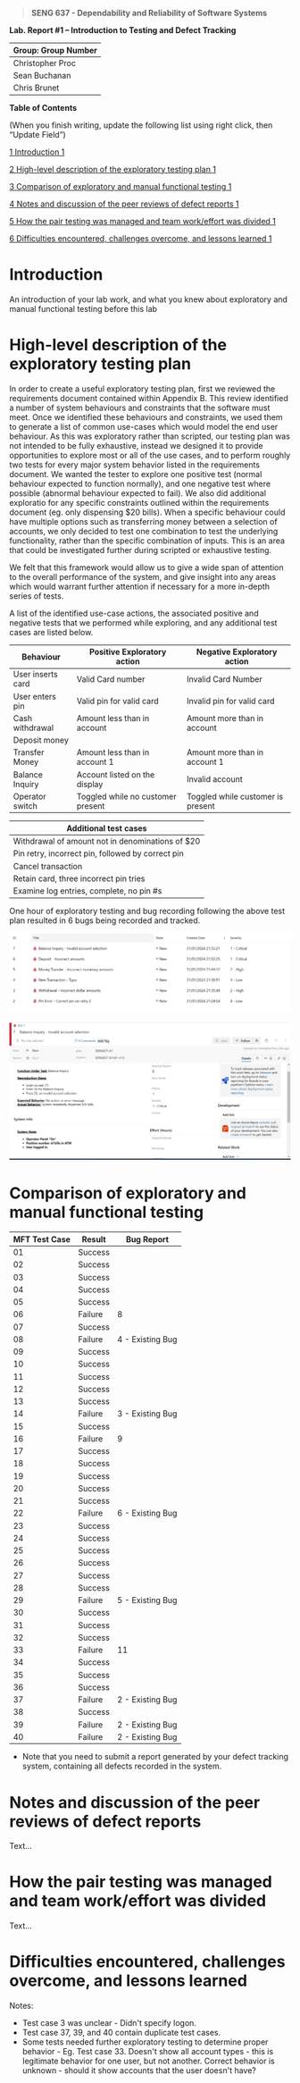 >   **SENG 637 - Dependability and Reliability of Software Systems**

**Lab. Report \#1 – Introduction to Testing and Defect Tracking**

| Group: Group Number      |
|-----------------|
| Christopher Proc         |   
| Sean Buchanan            |   
| Chris Brunet             |  


**Table of Contents**

(When you finish writing, update the following list using right click, then
“Update Field”)

[1 Introduction	1](#_Toc439194677)

[2 High-level description of the exploratory testing plan	1](#_Toc439194678)

[3 Comparison of exploratory and manual functional testing	1](#_Toc439194679)

[4 Notes and discussion of the peer reviews of defect reports	1](#_Toc439194680)

[5 How the pair testing was managed and team work/effort was
divided	1](#_Toc439194681)

[6 Difficulties encountered, challenges overcome, and lessons
learned	1](#_Toc439194682)

# Introduction

An introduction of your lab work, and what you knew about exploratory and manual
functional testing before this lab

# High-level description of the exploratory testing plan

In order to create a useful exploratory testing plan, first we reviewed the requirements document contained within Appendix B. This review identified a number of system behaviours and constraints that the software must meet. Once we identified these behaviours and constraints, we used them to generate a list of common use-cases which would model the end user behaviour. As this was exploratory rather than scripted, our testing plan was not intended to be fully exhaustive, instead we designed it to provide opportunities to explore most or all of the use cases, and to perform roughly two tests for every major system behavior listed in the requirements document. We wanted the tester to explore one positive test (normal behaviour expected to function normally), and one negative test where possible (abnormal behaviour expected to fail). We also did additional exploratio for any specific constraints outlined within the requirements document (eg. only dispensing $20 bills). When a specific behaviour could have multiple options such as transferring money between a selection of accounts, we only decided to test one combination to test the underlying functionality, rather than the specific combination of inputs. This is an area that could be investigated further during scripted or exhaustive testing. 

We felt that this framework would allow us to give a wide span of attention to the overall performance of the system, and give insight into any areas which would warrant further attention if necessary for a more in-depth series of tests.

A list of the identified use-case actions, the associated positive and negative tests that we performed while exploring, and any additional test cases are listed below.

| Behaviour | Positive Exploratory action | Negative Exploratory action | 
| ----------| -------------------| -------------------| 
| User inserts card | Valid Card number | Invalid Card Number | 
| User enters pin | Valid pin for valid card | Invalid pin for valid card |
| Cash withdrawal | Amount less than in account | Amount more than in account | 
| Deposit money   | 
| Transfer Money  | Amount less than in account 1 | Amount more than in account 1|
| Balance Inquiry | Account listed on the display | Invalid account |
| Operator switch | Toggled while no customer present | Toggled while customer is present | 

| Additional test cases | 
| ----------------------|
| Withdrawal of amount not in denominations of $20 |
| Pin retry, incorrect pin, followed by correct pin | 
| Cancel transaction | Cancel during valid transaction |
| Retain card, three incorrect pin tries | 
| Examine log entries, complete, no pin #s |

One hour of exploratory testing and bug recording following the above test plan resulted in 6 bugs being recorded and tracked.

![Exploratory Bug List](Exploratory_Bugs.png "Bugs found during exploratory testing")

![Sample Bug Report](Exploratory_Bug_Report_Sample.png "Example bug report")

# Comparison of exploratory and manual functional testing

| MFT Test Case | Result | Bug Report | 
| --------------| -------| ---------- | 
| 01 | Success | 
| 02 | Success |
| 03 | Success | 
| 04 | Success | 
| 05 | Success | 
| 06 | Failure | 8 | 
| 07 | Success | 
| 08 | Failure | 4 - Existing Bug|
| 09 | Success | 
| 10 | Success | 
| 11 | Success | 
| 12 | Success | 
| 13 | Success | 
| 14 | Failure | 3 - Existing Bug | 
| 15 | Success | 
| 16 | Failure | 9 | 
| 17 | Success | 
| 18 | Success | 
| 19 | Success | 
| 20 | Success | 
| 21 | Success | 
| 22 | Failure | 6 - Existing Bug | 
| 23 | Success | 
| 24 | Success | 
| 25 | Success | 
| 26 | Success | 
| 27 | Success | 
| 28 | Success | 
| 29 | Failure | 5 - Existing Bug | 
| 30 | Success |
| 31 | Success | 
| 32 | Success | 
| 33 | Failure | 11 | 
| 34 | Success | 
| 35 | Success |
| 36 | Success | 
| 37 | Failure | 2 - Existing Bug | 
| 38 | Success | 
| 39 | Failure | 2 - Existing Bug | 
| 40 | Failure | 2 - Existing Bug | 

-   Note that you need to submit a report generated by your defect tracking
    system, containing all defects recorded in the system.

# Notes and discussion of the peer reviews of defect reports

Text…

# How the pair testing was managed and team work/effort was divided 

Text…

# Difficulties encountered, challenges overcome, and lessons learned

Notes:
- Test case 3 was unclear - Didn't specify logon.
- Test case 37, 39, and 40 contain duplicate test cases.
- Some tests needed further exploratory testing to determine proper behavior - Eg. Test case 33. Doesn't show all account types - this is legitimate behavior for one user, but not another. Correct behavior is unknown - should it show accounts that the user doesn't have?

